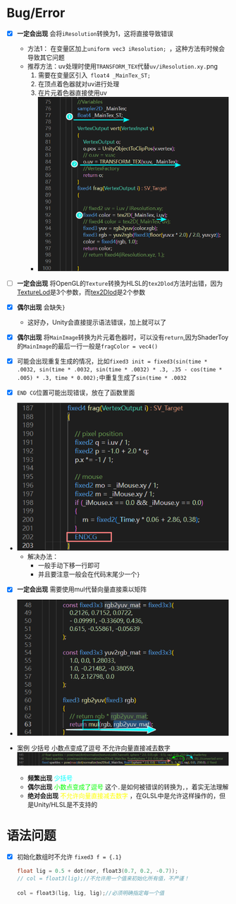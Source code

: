 
# Bug/Error 
- [x] **一定会出现** 会将```iResolution```转换为1，这将直接导致错误
  - 方法1： 在变量区加上```uniform vec3 iResolution; ```，这种方法有时候会导致其它问题
  - 推荐方法：uv处理时使用```TRANSFORM_TEX```代替```uv/iResolution.xy.```png
    1. 需要在变量区引入``` float4 _MainTex_ST;```
    2. 在顶点着色器就对uv进行处理
    3. 在片元着色器直接使用uv
    - ![uv处理时使用TRANSFORM_TEX代替uv除以iResolution.xy.png](./Images/Issues/uv处理时使用TRANSFORM_TEX代替uv除以iResolution.xy.png)

- [ ] **一定会出现** 将OpenGL的```Texture```转换为HLSL的```tex2Dlod```方法时出错，因为[TextureLod](https://registry.khronos.org/OpenGL-Refpages/gl4/html/textureLod.xhtml)是3个参数，而[tex2Dlod](https://learn.microsoft.com/en-us/windows/win32/direct3dhlsl/dx-graphics-hlsl-tex2dlod)是2个参数

- [x] **偶尔出现** 会缺失```}```
  - 这好办，Unity会直接提示语法错误，加上就可以了

- [x] **偶尔出现** 将```MainImage```转换为片元着色器时，可以没有```return```,因为ShaderToy的```MainImage```的最后一行一般是```fragColor = vec4()``` 
- [x]  可能会出现重复生成的情况，比如```fixed3 init = fixed3(sin(time * .0032, sin(time * .0032, sin(time * .0032) * .3, .35 - cos(time * .005) * .3, time * 0.002);```中重复生成了```sin(time * .0032```
- [x]  ```END CG```位置可能出现错误，放在了函数里面 
- ![ENDCG位置错误](Images/Issues/ENDCG位置错误.png)
  - 解决办法：
    - 一般手动下移一行即可
    - 并且要注意一般会在代码末尾少一个```}```


- [x] **一定会出现** 需要使用mul代替向量直接乘以矩阵
- ![需要使用mul代替向量直接乘以矩阵](Images/Issues/需要使用mul代替向量直接乘以矩阵.png)

- 案例 少括号 小数点变成了逗号 不允许向量直接减去数字
  ![案例1](./Images/Issues/少括号%20小数点变成了逗号%20不允许向量直接减去数字.png)
  - **频繁出现** <font color="00ffff">少括号</font> 
  - **偶尔出现** <font color="00ff00">小数点变成了逗号</font>  这个```.```是如何被错误的转换为```,```，着实无法理解
  - **绝对会出现** <font color="ffff00">不允许向量直接减去数字</font> ，在GLSL中是允许这样操作的，但是Unity/HLSL是不支持的

# 语法问题
- [x] 初始化数组时不允许 ```fixed3 f = {.1}```
  ```c
  float lig = 0.5 + dot(nor, float3(0.7, 0.2, -0.7));
  // col = float3(lig);//不允许用一个值来初始化所有值，不严谨！

  col = float3(lig, lig, lig);//必须明确指定每一个值
  ```


